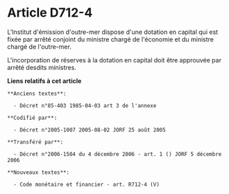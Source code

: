 # Article D712-4

L'Institut d'émission d'outre-mer dispose d'une dotation en capital qui est fixée par arrêté conjoint du ministre chargé de
l'économie et du ministre chargé de l'outre-mer.

L'incorporation de réserves à la dotation en capital doit être approuvée par arrêté desdits ministres.

**Liens relatifs à cet article**

	**Anciens textes**:

	  - Décret n°85-403 1985-04-03 art 3 de l'annexe

	**Codifié par**:

	  - Décret n°2005-1007 2005-08-02 JORF 25 août 2005

	**Transféré par**:

	  - Décret n°2006-1504 du 4 décembre 2006 - art. 1 () JORF 5 décembre 2006

	**Nouveaux textes**:

	  - Code monétaire et financier - art. R712-4 (V)
